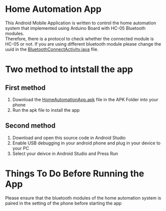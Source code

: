 # Home Automation App

This Android Mobile Application is written to control the home automation system that implemented using Arduino Board with HC-05 Bluetooth modules.<br />
Therefore, there is a protocol to check whether the connected module is HC-05 or not.
If you are using different bluetooth module please change the uuid in the [BluetoothConnectActivity.java](https://github.com/FanHwa/Home_Automation_App/blob/master/app/src/main/java/com/example/home_automation_app/BluetoothConnectActivity.java) file.

# Two method to intstall the app

## First method
1. Download the [HomeAutomationApp.apk](https://github.com/FanHwa/Home_Automation_App/blob/master/APK/HomeAutomationApp.apk) file in the APK Folder into your phone
2. Run the apk file to install the app

## Second method
1. Download and open this source code in Android Studio
2. Enable USB debugging in your android phone and plug in your device to your PC 
3. Select your deivce in Android Studio and Press Run


# Things To Do Before Running the App

Please ensure that the bluetooth modules of the home automation system is paired in the setting of the phone before starting the app <br/>

